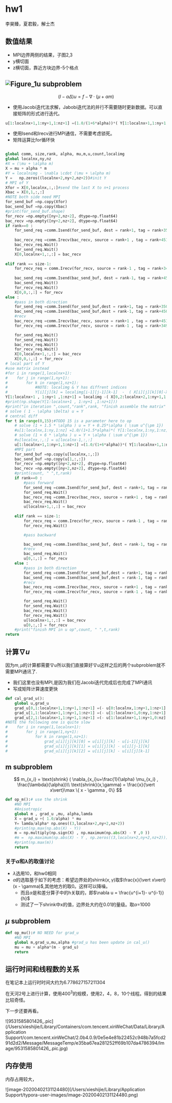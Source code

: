 # hw1
李昊臻，夏君毅，解士杰

## 数值结果

* MPI边界两侧的结果，子图2,3
* y横切面
* z横切面，靠近方块边界-5个格点

## ![Figure_1](/Users/xieshijie/Desktop/Distributed-Computing-Concepts.git/hw1/Figure_1.png)u subproblem

$$
(I - \alpha \Delta)u = f - \nabla \cdot (\mu + \alpha m)
$$

* 使用Jacobi迭代法求解，Jabobi迭代法的并行不需要随时更新数据。可以直接矩阵的形式进行迭代。

```python
u[1:localnx+1,1:ny+1,1:nz+1] =(1.0/(1+6*alpha))*( Y[1:localnx+1,1:ny+1,1:nz+1]+ alpha*(u[0:localnx,1:ny+1,1:nz+1]+u[2:localnx+2,1:ny+1,1:nz+1]+u[1:localnx+1,0:ny,1:nz+1]+u[1:localnx+1,2:ny+2,1:nz+1]+u[1:localnx+1,1:ny+1,0:nz]+u[1:localnx+1,1:ny+1,2:nz+2]))
```



* 使用Isend和Irecv进行MPI通信，不需要考虑锁死。
* 矩阵运算比for循环快

```python

global comm, size,rank, alpha, mu,m,u,count,localimg
global localnx,ny,nz
#X = (\mu + \alpha m)
X = mu + alpha * m
#Y = localnimg - \nabla \cdot (\mu + \alpha m)
Y =   np.zeros((localnx+2,ny+2,nz+2))#init Y
# MPI of Y
Xfor = X[0,localnx,:,:]#send the last X to n+1 process
Xbac = X[0,1,:,:]
#NOTE both side need MPI
for_send_buf =np.copy(Xfor)
bac_send_buf =np.copy(Xbac)
#print(for_send_buf.shape)
for_recv =np.empty([ny+2,nz+2], dtype=np.float64)
bac_recv =np.empty([ny+2,nz+2], dtype=np.float64)
if rank==0 :
    for_send_req =comm.Isend(for_send_buf, dest = rank+1, tag = rank+350)
    
    bac_recv_req =comm.Irecv(bac_recv, source = rank+1 , tag = rank+451)
    bac_recv_req.Wait()
    for_send_req.Wait()
    X[0,localnx+1,:,:] = bac_recv
  
elif rank == size-1:
    for_recv_req = comm.Irecv(for_recv, source = rank-1 , tag = rank+349)
    
    bac_send_req =comm.Isend(bac_send_buf, dest = rank-1, tag = rank+450)
    bac_send_req.Wait()
    for_recv_req.Wait()
    X[0,0,:,:] = for_recv
else :
    #pass in both direction
    for_send_req =comm.Isend(for_send_buf,dest = rank+1, tag = rank+350)
    bac_send_req =comm.Isend(bac_send_buf,dest = rank-1, tag = rank+450)
    #recv
    bac_recv_req =comm.Irecv(bac_recv, source = rank+1 , tag = rank+451)
    for_recv_req =comm.Irecv(for_recv, source = rank-1 , tag = rank+349)

    for_send_req.Wait()
    for_send_req.Wait()
    bac_recv_req.Wait()
    for_recv_req.Wait()
    X[0,localnx+1,:,:] = bac_recv
    X[0,0,:,:] = for_recv
# local part of Y
#use matrix instead
#for i in range(1,localnx+1):
#    for j in range(1,ny+1):
#        for k in range(1,nz+1):
#            #NOTE: localimg & Y has diffrent indices
#            Y[i][j][k] = localimg[i-1][j-1][k-1]  -  ( X[i][j][k][0]-X[i-1][j][k][0] )-( X[i][j][k][1]-X[i][j-1][k][1] ) - ( X[i][j][k][2]-X[i-1][j][k-1][2] )
Y[1:localnx+1 , 1:ny+1 ,1:nz+1] = localimg -( X[0,2:localnx+2,1:ny+1,1:nz+1] - X[0,0:localnx,1:ny+1,1:nz+1])/2 -( X[1,1:localnx+1,2:ny+2,1:nz+1] - X[1,1:localnx+1,0:ny,1:nz+1])/2  -( X[2,1:localnx+1,1:ny+1,2:nz+2] - X[2,1:localnx+1,1:ny+1,0:nz])/2             
#print(np.shape(Y[1:localnx+1 , 1:ny+1 ,1:nz+1]))
#print("in iteration ",count,"rank",rank, "finish assemble the matrix" )
# solve ( 1 - \alpha \Delta) u = Y
# central diff
for t in range(0,15):#TODO 15 is a parameter here to op
    # solve (1 + 1.5 * \alpha ) u = Y + 0.25*\alpha ( \sum u^{\pm 1})
    #u[1:localnx,1:ny,1:nz] =1.0/(1+1.5*alpha)*( Y[1:localnx,1:ny,1:nz]+ 0.25*alpha*(u[0:localnx-1,1:ny,1:nz]+u[2:localnx+1,1:ny,1:nz]+u[1:localnx,0:ny-1,1:nz]+u[1:localnx,2:ny+1,1:nz]+u[1:localnx,1:ny,0:nz-1]+u[1:localnx,1:ny,2:nz+1])
    # solve (1 + 6 * \alpha ) u = Y + \alpha ( \sum u^{\pm 1})
    #u[localnx,:,:] = u[localnx-1,:,:]
    u[1:localnx+1,1:ny+1,1:nz+1] =(1.0/(1+6*alpha))*( Y[1:localnx+1,1:ny+1,1:nz+1]+ alpha*(u[0:localnx,1:ny+1,1:nz+1]+u[2:localnx+2,1:ny+1,1:nz+1]+u[1:localnx+1,0:ny,1:nz+1]+u[1:localnx+1,2:ny+2,1:nz+1]+u[1:localnx+1,1:ny+1,0:nz]+u[1:localnx+1,1:ny+1,2:nz+2]))
    #MPI part
    for_send_buf =np.copy(u[localnx,:,:])
    bac_send_buf =np.copy(u[1,:,:])
    for_recv =np.empty([ny+2,nz+2], dtype=np.float64)
    bac_recv =np.empty([ny+2,nz+2], dtype=np.float64)
    #print(count, " ",t,rank)
    if rank==0 :
        #pass forward
        for_send_req =comm.Isend(for_send_buf, dest = rank+1, tag = rank+350)
        for_send_req.Wait()
        bac_recv_req =comm.Irecv(bac_recv, source = rank+1 , tag = rank+451)
        bac_recv_req.Wait()
        u[localnx+1,:,:] = bac_recv
        
    elif rank == size-1:
        for_recv_req = comm.Irecv(for_recv, source = rank-1 , tag = rank+349)
        for_recv_req.Wait()

        #pass backward

        bac_send_req =comm.Isend(bac_send_buf, dest = rank-1, tag = rank+450)
        #recv 
        bac_send_req.Wait()
        u[0,:,:] = for_recv
    else :
        #pass in both direction
        for_send_req =comm.Isend(for_send_buf,dest = rank+1, tag = rank+350)
        bac_send_req =comm.Isend(bac_send_buf,dest = rank-1, tag = rank+450)
        #recv
        bac_recv_req =comm.Irecv(bac_recv, source = rank+1 , tag = rank+451)
        for_recv_req =comm.Irecv(for_recv, source = rank-1 , tag = rank+349)

        for_send_req.Wait()
        for_send_req.Wait()
        bac_recv_req.Wait()
        for_recv_req.Wait()
        u[localnx+1,:,:] = bac_recv
        u[0,:,:] = for_recv
    #print("finish MPI in u op",count, " ",t,rank)
return
```
## 计算$\nabla u$

因为$m,\mu$的计算都需要$\nabla u$所以我们直接算好$\nabla u$这样之后的两个subproblem就不需要MPI通讯了.

* 我们这里也没有MPI,是因为我们在Jacobi迭代完成后也完成了MPI通讯
* 写成矩阵计算速度更快

```python
def cal_grad_u():
    global u,grad_u
    grad_u[0,1:localnx+1,1:ny+1,1:nz+1] =(- u[0:localnx,1:ny+1,1:nz+1] + u[2:localnx+2,1:ny+1,1:nz+1])/2
    grad_u[1,1:localnx+1,1:ny+1,1:nz+1] =(- u[1:localnx+1,0:ny,1:nz+1] + u[1:localnx+1,2:ny+2,1:nz+1])/2
    grad_u[2,1:localnx+1,1:ny+1,1:nz+1] =(- u[1:localnx+1,1:ny+1,0:nz] + u[1:localnx+1,1:ny+1,2:nz+2])/2
#NOTE the following one is quite slow
#    for i in range(1,localnx+1):
#        for j in range(1,ny+1):
#            for k in range(1,nz+1):
#                grad_u[i][j][k][0] = u[i][j][k] - u[i-1][j][k]
#                grad_u[i][j][k][1] = u[i][j][k] - u[i][j-1][k]
#                grad_u[i][j][k][2] = u[i][j][k] - u[i][j][k-1]

```



## m subproblem

$$
m_{x_i} = \text{shrink} ( \nabla_{x_i}u+\frac{1}{\alpha} \mu_{x_i} , \frac{\lambda}{\alpha})\\
\text{shrink}(x,\gamma) = \frac{x}{\vert x\vert}\max \{ x - \gamma , 0\}
$$



```python
def op_m():# use the shrink 
    #NO MPI
    #Anisotropic
    global m , grad_u ,mu, alpha,lamda
    X = grad_u +( 1.0/alpha) * mu
    Y= lamda/alpha* np.ones((3,localnx+2,ny+2,nz+2))
    #print(np.max(np.abs(X) - Y))
    m = np.multiply(np.sign(X) , np.maximum(np.abs(X) - Y ,0 ))
    #m =  np.maximum(np.abs(X) - Y , np.zeros((3,localnx+2,ny+2,nz+2))) 
    #print(np.max(m))
    return

```

### 关于$\alpha$和$\lambda$的取值讨论

* $\lambda$选用10，和hw0相同
* $\alpha$的选取基于如下的考虑：希望边界处的$\text{shirnk}(x, \gamma )$取$\frac{x}{\vert x\vert}(x - \gamma)$,其他地方的取0。这样可以降噪。
  * 而且$\alpha$是和差分算子中的h关联的，即$\nabla u = \frac{u^{i+1}- u^{i-1}}{h}$  
  * 测试了一下shrink中x的值，边界处大约在0.01的量级。取$\alpha$=1000

## $\mu$ subproblem

```python
def op_mu():# NO NEED for grad_u
    #NO MPI
    global m,grad_u,mu,alpha #grad_u has been update in cal_u()
    mu = mu + alpha*(m - grad_u)
    return

```



## 运行时间和线程数的关系

在笔记本上运行时时间大约为6.778627157211304

在天河2号上进行计算，使用$400^3$的规模，使用2，4，8，10个线程。得到的结果比较奇怪。

下一步还要再看。

![9531585801426_.pic](/Users/xieshijie/Library/Containers/com.tencent.xinWeChat/Data/Library/Application Support/com.tencent.xinWeChat/2.0b4.0.9/0e5e4e81b22452c948b7a5fcd291d2d2/Message/MessageTemp/e35ba67ea281252ff69b107da4786394/Image/9531585801426_.pic.jpg)

## 内存使用

内存占用较大，

![image-20200402131124480](/Users/xieshijie/Library/Application Support/typora-user-images/image-20200402131124480.png)